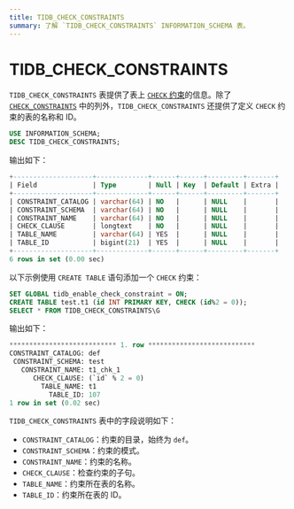 ```yaml
---
title: TIDB_CHECK_CONSTRAINTS
summary: 了解 `TIDB_CHECK_CONSTRAINTS` INFORMATION_SCHEMA 表。
---
```


# TIDB\_CHECK\_CONSTRAINTS

`TIDB_CHECK_CONSTRAINTS` 表提供了表上 [`CHECK` 约束](/constraints.md#check)的信息。除了 [`CHECK_CONSTRAINTS`](/information-schema/information-schema-check-constraints.md) 中的列外，`TIDB_CHECK_CONSTRAINTS` 还提供了定义 `CHECK` 约束的表的名称和 ID。

```sql
USE INFORMATION_SCHEMA;
DESC TIDB_CHECK_CONSTRAINTS;
```

输出如下：

```sql
+--------------------+-------------+------+------+---------+-------+
| Field              | Type        | Null | Key  | Default | Extra |
+--------------------+-------------+------+------+---------+-------+
| CONSTRAINT_CATALOG | varchar(64) | NO   |      | NULL    |       |
| CONSTRAINT_SCHEMA  | varchar(64) | NO   |      | NULL    |       |
| CONSTRAINT_NAME    | varchar(64) | NO   |      | NULL    |       |
| CHECK_CLAUSE       | longtext    | NO   |      | NULL    |       |
| TABLE_NAME         | varchar(64) | YES  |      | NULL    |       |
| TABLE_ID           | bigint(21)  | YES  |      | NULL    |       |
+--------------------+-------------+------+------+---------+-------+
6 rows in set (0.00 sec)
```

以下示例使用 `CREATE TABLE` 语句添加一个 `CHECK` 约束：

```sql
SET GLOBAL tidb_enable_check_constraint = ON;
CREATE TABLE test.t1 (id INT PRIMARY KEY, CHECK (id%2 = 0));
SELECT * FROM TIDB_CHECK_CONSTRAINTS\G
```

输出如下：

```sql
*************************** 1. row ***************************
CONSTRAINT_CATALOG: def
 CONSTRAINT_SCHEMA: test
   CONSTRAINT_NAME: t1_chk_1
      CHECK_CLAUSE: (`id` % 2 = 0)
        TABLE_NAME: t1
          TABLE_ID: 107
1 row in set (0.02 sec)
```

`TIDB_CHECK_CONSTRAINTS` 表中的字段说明如下：

* `CONSTRAINT_CATALOG`：约束的目录，始终为 `def`。
* `CONSTRAINT_SCHEMA`：约束的模式。
* `CONSTRAINT_NAME`：约束的名称。
* `CHECK_CLAUSE`：检查约束的子句。
* `TABLE_NAME`：约束所在表的名称。
* `TABLE_ID`：约束所在表的 ID。
